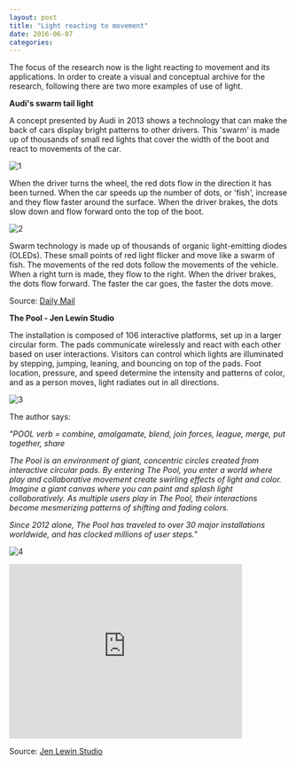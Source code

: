 ```yaml
---
layout: post
title: "Light reacting to movement"
date: 2016-06-07
categories:
---
```


The focus of the research now is the light reacting to movement and its applications. In order to create a visual and conceptual archive for the research, following there are two more examples of use of light. 

<b>Audi's swarm tail light</b>

A concept presented by Audi in 2013 shows a technology that can make the back of cars display bright patterns to other drivers. This 'swarm' is made up of thousands of small red lights that cover the width of the boot and react to movements of the car.

![1](https://diegobonadiman.github.io/images/article-2263896-16FE673E000005DC-226_634x449.jpg)

When the driver turns the wheel, the red dots flow in the direction it has been turned.  When the car speeds up the number of dots, or 'fish', increase and they flow faster around the surface. When the driver brakes, the dots slow down and flow forward onto the top of the boot.

![2](https://diegobonadiman.github.io/images/article-2263896-16FE683D000005DC-803_634x449.jpg)

Swarm technology is made up of thousands of organic light-emitting diodes (OLEDs).  These small points of red light flicker and move like a swarm of fish. The movements of the red dots follow the movements of the vehicle.  When a right turn is made, they flow to the right. When the driver brakes, the dots flow  forward. The faster the car goes, the faster the dots move.  

Source: [Daily Mail](http://www.dailymail.co.uk/sciencetech/article-2263896/Audis-swarm-tail-lights-OLED-technology-reacts-movement-car-tell-drivers-youre-doing.html)

<b>The Pool - Jen Lewin Studio</b>

The installation is composed of 106 interactive platforms, set up in a larger circular form. The pads communicate wirelessly and react with each other based on user interactions. Visitors can control which lights are illuminated by stepping, jumping, leaning, and bouncing on top of the pads. Foot location, pressure, and speed determine the intensity and patterns of color, and as a person moves, light radiates out in all directions.

![3](https://diegobonadiman.github.io/images/1082108556.jpeg)

The author says:

<i>"POOL verb = combine, amalgamate, blend, join forces, league, merge, put together, share

The Pool is an environment of giant, concentric circles created from interactive circular pads. By entering The Pool, you enter a world where play and collaborative movement create swirling effects of light and color. Imagine a giant canvas where you can paint and splash light collaboratively. As multiple users play in The Pool, their interactions become mesmerizing patterns of shifting and fading colors.

Since 2012 alone, The Pool has traveled to over 30 major installations worldwide, and has clocked millions of user steps."</i>

![4](https://diegobonadiman.github.io/images/Lewin_still_images_sxsw_2013-1016_credit-950x534.jpg)

<iframe width="420" height="315" src="https://www.youtube.com/embed/TJf2qfrtAcA" frameborder="0" allowfullscreen></iframe>

Source: [Jen Lewin Studio](http://jenlewinstudio.com/community-sculpture/the-pool/)






